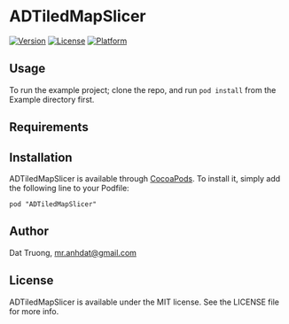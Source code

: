 # ADTiledMapSlicer

[![Version](https://img.shields.io/cocoapods/v/ADTiledMapSlicer.svg?style=flat)](http://cocoadocs.org/docsets/ADTiledMapSlicer)
[![License](https://img.shields.io/cocoapods/l/ADTiledMapSlicer.svg?style=flat)](http://cocoadocs.org/docsets/ADTiledMapSlicer)
[![Platform](https://img.shields.io/cocoapods/p/ADTiledMapSlicer.svg?style=flat)](http://cocoadocs.org/docsets/ADTiledMapSlicer)

## Usage

To run the example project; clone the repo, and run `pod install` from the Example directory first.

## Requirements

## Installation

ADTiledMapSlicer is available through [CocoaPods](http://cocoapods.org). To install
it, simply add the following line to your Podfile:

    pod "ADTiledMapSlicer"

## Author

Dat Truong, mr.anhdat@gmail.com

## License

ADTiledMapSlicer is available under the MIT license. See the LICENSE file for more info.

